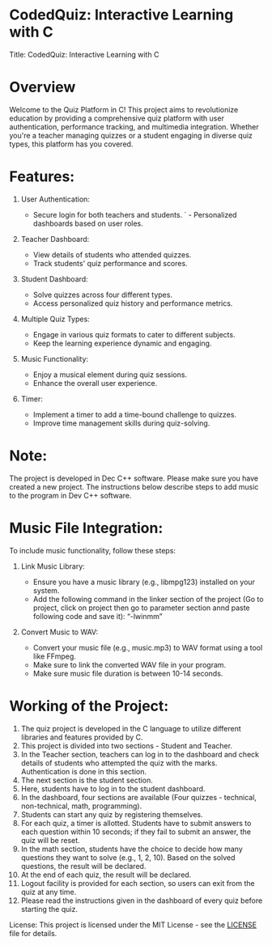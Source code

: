 # CodedQuiz: Interactive Learning with C
 
Title: CodedQuiz: Interactive Learning with C
# Overview 
Welcome to the Quiz Platform in C! This project aims to revolutionize education by providing a comprehensive quiz platform with user authentication, performance tracking, and multimedia integration. Whether you're a teacher managing quizzes or a student engaging in diverse quiz types, this platform has you covered.

 # Features: 
1. User Authentication: 
    - Secure login for both teachers and students.
`   - Personalized dashboards based on user roles.

2.  Teacher Dashboard: 
	- View details of students who attended quizzes.
	- Track students' quiz performance and scores.

3.  Student Dashboard: 
    - Solve quizzes across four different types.
    - Access personalized quiz history and performance metrics.

4.  Multiple Quiz Types: 
	- Engage in various quiz formats to cater to different subjects.
	- Keep the learning experience dynamic and engaging.

5.  Music Functionality: 
	- Enjoy a musical element during quiz sessions.
	- Enhance the overall user experience.

6.  Timer: 
	- Implement a timer to add a time-bound challenge to quizzes.
	- Improve time management skills during quiz-solving.

# Note:
 The project is developed in Dec C++ software. Please make sure you have created a new project. The instructions below describe steps to add music to the program in Dev C++ software.



# Music File Integration: 
To include music functionality, follow these steps:
1.  Link Music Library: 
	- Ensure you have a music library (e.g., libmpg123) installed on your system.
	- Add the following command in the linker section of the project (Go to project, click on project then go to parameter section annd paste following code and save it):
       “-lwinmm”

2.  Convert Music to WAV: 
	- Convert your music file (e.g., music.mp3) to WAV format using a tool like FFmpeg.
	- Make sure to link the converted WAV file in your program.
	- Make sure music file duration is between 10-14 seconds.

# Working of the Project: 
1. The quiz project is developed in the C language to utilize different libraries and features provided by C.
2. This project is divided into two sections - Student and Teacher.
3. In the Teacher section, teachers can log in to the dashboard and check details of students who attempted the quiz with the marks. Authentication is done in this section.
4. The next section is the student section.
5. Here, students have to log in to the student dashboard.
6. In the dashboard, four sections are available (Four quizzes - technical, non-technical, math, programming).
7. Students can start any quiz by registering themselves.
8. For each quiz, a timer is allotted. Students have to submit answers to each question within 10 seconds; if they fail to submit an answer, the quiz will be reset.
9. In the math section, students have the choice to decide how many questions they want to solve (e.g., 1, 2, 10). Based on the solved questions, the result will be declared.
10. At the end of each quiz, the result will be declared.
11. Logout facility is provided for each section, so users can exit from the quiz at any time.
12. Please read the instructions given in the dashboard of every quiz before starting the quiz.

License: 
This project is licensed under the MIT License - see the [LICENSE](LICENSE) file for details.
